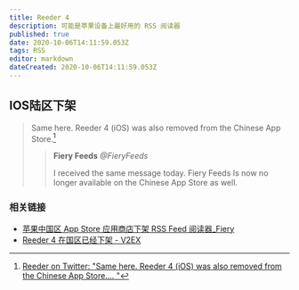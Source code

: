```yaml
---
title: Reeder 4
description: 可能是苹果设备上最好用的 RSS 阅读器
published: true
date: 2020-10-06T14:11:59.053Z
tags: RSS
editor: markdown
dateCreated: 2020-10-06T14:11:59.053Z
---
```


## IOS陆区下架

> Same here. Reeder 4 (iOS) was also removed from the Chinese App Store.[^1310963891539709952]
>
> > **Fiery Feeds** _@FieryFeeds_
> >
> > I received the same message today. Fiery Feeds Is now no longer available on the Chinese App Store as well.

[^1310963891539709952]: [Reeder on Twitter: "Same here. Reeder 4 (iOS) was also removed from the Chinese App Store.… "](https://archive.is/sUwDU "https://twitter.com/reederapp/status/1310963891539709952")

### 相关链接

+ [苹果中国区 App Store 应用商店下架 RSS Feed 阅读器_Fiery](https://web.archive.org/web/20201006134524/https://www.sohu.com/a/422046909_114760)
+ [Reeder 4 在国区已经下架 - V2EX](https://web.archive.org/web/20201006135334/https://www.v2ex.com/t/711754)
